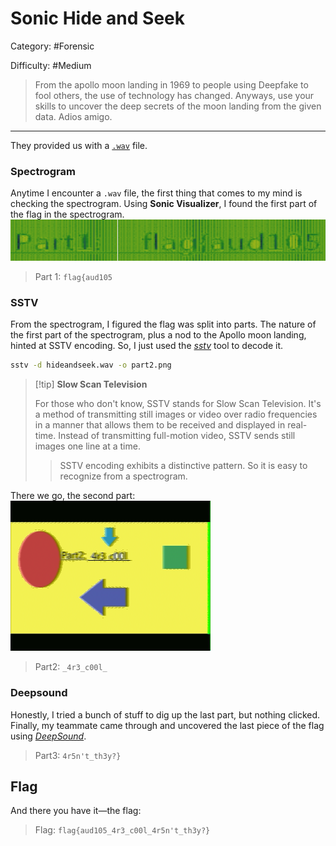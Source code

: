 # Sonic Hide and Seek
Category: #Forensic 

Difficulty: #Medium

> From the apollo moon landing in 1969 to people using Deepfake to fool others, the use of technology has changed. Anyways, use your skills to uncover the deep secrets of the moon landing from the given data. Adios amigo.

---
They provided us with a [`.wav`](hideandseek.wav) file.

### Spectrogram
Anytime I encounter a `.wav` file, the first thing that comes to my mind is checking the spectrogram. Using **Sonic Visualizer**, I found the first part of the flag in the spectrogram.
![part1](part1.png)
>Part 1: `flag{aud105`

### SSTV
From the spectrogram, I figured the flag was split into parts. The nature of the first part of the spectrogram, plus a nod to the Apollo moon landing, hinted at SSTV encoding. So, I just used the [*sstv*](https://github.com/colaclanth/sstv) tool to decode it.
```bash
sstv -d hideandseek.wav -o part2.png
```

> [!tip] **Slow Scan Television**
> 
> For those who don't know, SSTV stands for Slow Scan Television. It's a method of transmitting still images or video over radio frequencies in a manner that allows them to be received and displayed in real-time. Instead of transmitting full-motion video, SSTV sends still images one line at a time.
> >SSTV encoding exhibits a distinctive pattern. So it is easy to recognize from a spectrogram.


There we go, the second part:
![part2](part2.png)
> Part2: `_4r3_c00l_`
### Deepsound
Honestly, I tried a bunch of stuff to dig up the last part, but nothing clicked. Finally, my teammate came through and uncovered the last piece of the flag using [*DeepSound*](https://github.com/oneplus-x/DeepSound-2.0).
> Part3: `4r5n't_th3y?}`

## Flag
And there you have it—the flag:

> Flag: `flag{aud105_4r3_c00l_4r5n't_th3y?}`